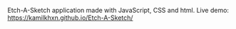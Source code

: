 Etch-A-Sketch application made with JavaScript, CSS and html. Live demo: https://kamilkhxn.github.io/Etch-A-Sketch/